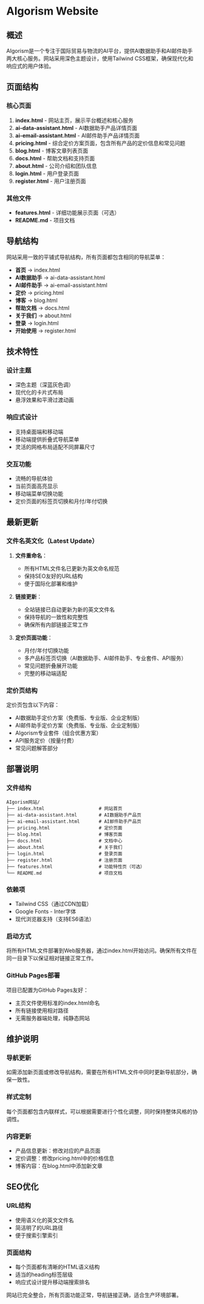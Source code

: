 # AIgorism Website

## 概述
AIgorism是一个专注于国际贸易与物流的AI平台，提供AI数据助手和AI邮件助手两大核心服务。网站采用深色主题设计，使用Tailwind CSS框架，确保现代化和响应式的用户体验。

## 页面结构

### 核心页面
1. **index.html** - 网站主页，展示平台概述和核心服务
2. **ai-data-assistant.html** - AI数据助手产品详情页面
3. **ai-email-assistant.html** - AI邮件助手产品详情页面
4. **pricing.html** - 综合定价方案页面，包含所有产品的定价信息和常见问题
5. **blog.html** - 博客文章列表页面
6. **docs.html** - 帮助文档和支持页面
7. **about.html** - 公司介绍和团队信息
8. **login.html** - 用户登录页面
9. **register.html** - 用户注册页面

### 其他文件
- **features.html** - 详细功能展示页面（可选）
- **README.md** - 项目文档

## 导航结构

网站采用一致的平铺式导航结构，所有页面都包含相同的导航菜单：

- **首页** → index.html
- **AI数据助手** → ai-data-assistant.html  
- **AI邮件助手** → ai-email-assistant.html
- **定价** → pricing.html
- **博客** → blog.html
- **帮助文档** → docs.html
- **关于我们** → about.html
- **登录** → login.html
- **开始使用** → register.html

## 技术特性

### 设计主题
- 深色主题（深蓝灰色调）
- 现代化的卡片式布局
- 悬浮效果和平滑过渡动画

### 响应式设计
- 支持桌面端和移动端
- 移动端提供折叠式导航菜单
- 灵活的网格布局适配不同屏幕尺寸

### 交互功能
- 流畅的导航体验
- 当前页面高亮显示
- 移动端菜单切换功能
- 定价页面的标签页切换和月付/年付切换

## 最新更新

### 文件名英文化（Latest Update）
1. **文件重命名**：
   - 所有HTML文件名已更新为英文命名规范
   - 保持SEO友好的URL结构
   - 便于国际化部署和维护

2. **链接更新**：
   - 全站链接已自动更新为新的英文文件名
   - 保持导航的一致性和完整性
   - 确保所有内部链接正常工作

3. **定价页面功能**：
   - 月付/年付切换功能
   - 多产品标签页切换（AI数据助手、AI邮件助手、专业套件、API服务）
   - 常见问题折叠展开功能
   - 完整的移动端适配

### 定价页结构
定价页包含以下内容：
- AI数据助手定价方案（免费版、专业版、企业定制版）
- AI邮件助手定价方案（免费版、专业版、企业定制版）  
- AIgorism专业套件（组合优惠方案）
- API服务定价（按量付费）
- 常见问题解答部分

## 部署说明

### 文件结构
```
AIgorism网站/
├── index.html                    # 网站首页
├── ai-data-assistant.html        # AI数据助手产品页
├── ai-email-assistant.html       # AI邮件助手产品页
├── pricing.html                  # 定价页面
├── blog.html                     # 博客页面
├── docs.html                     # 文档中心
├── about.html                    # 关于我们
├── login.html                    # 登录页面
├── register.html                 # 注册页面
├── features.html                 # 功能特性页（可选）
└── README.md                     # 项目文档
```

### 依赖项
- Tailwind CSS（通过CDN加载）
- Google Fonts - Inter字体
- 现代浏览器支持（支持ES6语法）

### 启动方式
将所有HTML文件部署到Web服务器，通过index.html开始访问。确保所有文件在同一目录下以保证相对链接正常工作。

### GitHub Pages部署
项目已配置为GitHub Pages友好：
- 主页文件使用标准的index.html命名
- 所有链接使用相对路径
- 无需服务器端处理，纯静态网站

## 维护说明

### 导航更新
如需添加新页面或修改导航结构，需要在所有HTML文件中同时更新导航部分，确保一致性。

### 样式定制
每个页面都包含内联样式，可以根据需要进行个性化调整，同时保持整体风格的协调性。

### 内容更新
- 产品信息更新：修改对应的产品页面
- 定价调整：修改pricing.html中的价格信息
- 博客内容：在blog.html中添加新文章

## SEO优化

### URL结构
- 使用语义化的英文文件名
- 简洁明了的URL路径
- 便于搜索引擎索引

### 页面结构
- 每个页面都有清晰的HTML语义结构
- 适当的heading标签层级
- 响应式设计提升移动端搜索排名

网站已完全整合，所有页面功能正常，导航链接正确，适合生产环境部署。 